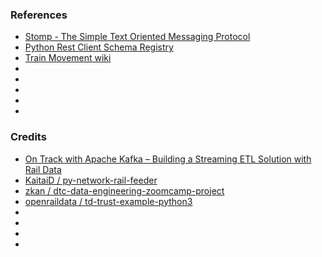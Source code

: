 






### References
- [Stomp - The Simple Text Oriented Messaging Protocol](https://stomp.github.io/index.html)
- [Python Rest Client Schema Registry](https://marcosschroh.github.io/python-schema-registry-client/)
- [Train Movement wiki](https://wiki.openraildata.com/index.php?title=Train_Movement)
- []()
- []()
- []()
- []()
- 
### Credits
- [On Track with Apache Kafka – Building a Streaming ETL Solution with Rail Data](https://www.confluent.io/en-gb/blog/build-streaming-etl-solutions-with-kafka-and-rail-data/)
- [KaitaiD / py-network-rail-feeder](https://github.com/KaitaiD/py-network-rail-feeder)
- [zkan / dtc-data-engineering-zoomcamp-project](https://github.com/zkan/dtc-data-engineering-zoomcamp-project)
- [openraildata / td-trust-example-python3](https://github.com/openraildata/td-trust-example-python3)
- []()
- []()
- []()
- []()